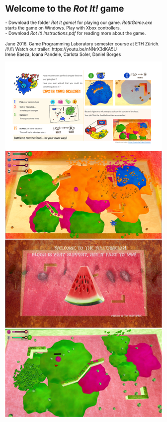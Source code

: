 
<h1>Welcome to the <i>Rot It!</i> game</h1>
- Download the folder <i>Rot It game!</i> for playing our game. <i>RotItGame.exe</i> starts the game on Windows. Play with Xbox controllers.<br>
- Download <i>Rot It! Instructions.pdf</i> for reading more about the game.
<br><br>June 2016. Game Programming Laboratory semester course at ETH Zürich.<br>
/!\/!\ Watch our trailer: https://youtu.be/nNNrX3dKA5U
<br>Irene Baeza, Ioana Pandele, Carlota Soler, Daniel Borges

![alt text](https://github.com/scarlota/gamelab_spring2016/blob/master/Rot%20It!%20Instructions-1.png)
![alt text](https://github.com/scarlota/gamelab_spring2016/blob/master/Rot%20It!%20Capture1.PNG)
![alt text](https://github.com/scarlota/gamelab_spring2016/blob/master/Rot%20It!%20Capture2.JPG)
![alt text](https://github.com/scarlota/gamelab_spring2016/blob/master/Rot%20It!%20Capture3.JPG)
